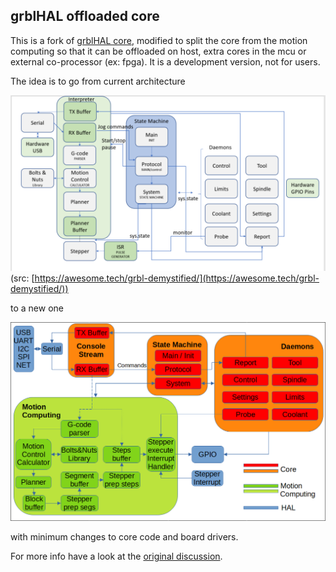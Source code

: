 ## grblHAL offloaded core ##

This is a fork of [grblHAL core](https://github.com/grblHAL/core), modified to split the core from the motion computing so that it can be offloaded on host, extra cores in the mcu or external co-processor (ex: fpga). It is a development version, not for users.

The idea is to go from current architecture 

![Current architecture](docs/current_architecture.png?raw=true)
(src: [https://awesome.tech/grbl-demystified/](https://awesome.tech/grbl-demystified/))

to a new one

![New architecture](docs/new_architecture.png?raw=true)

with minimum changes to core code and board drivers.

For more info have a look at the [original discussion](https://github.com/grblHAL/core/discussions/34).
